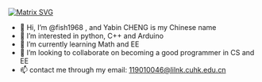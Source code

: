 [![Matrix SVG](https://raw.githubusercontent.com/rodrigograca31/rodrigograca31/master/matrix.svg)](https://www.youtube.com/watch?v=SDkAGkd4NLc) 
- 👋 Hi, I’m @fish1968 , and Yabin CHENG is my Chinese name
- 👀 I’m interested in python, C++ and Arduino
- 🌱 I’m currently learning Math and EE
- 💞️ I’m looking to collaborate on becoming a good programmer in CS and EE
- 📫 contact me through my email: 119010046@lilnk.cuhk.edu.cn

<!---
fish1968/fish1968 is a ✨ special ✨ repository because its `README.md` (this file) appears on your GitHub profile.
You can click the Preview link to take a look at your changes.
--->
